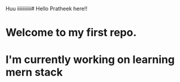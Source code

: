 Huu iiiiiiiiiii# Hello Pratheek here!!
# Welcome to my first repo.
# I'm currently working on learning mern stack

